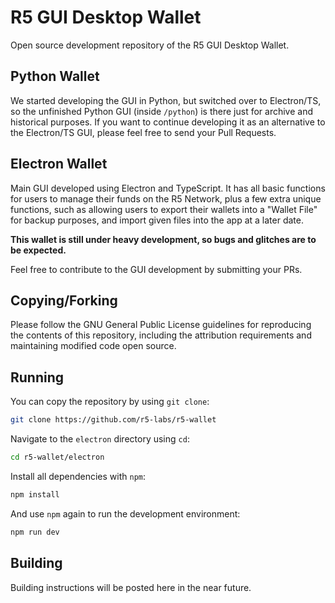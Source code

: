 # R5 GUI Desktop Wallet

Open source development repository of the R5 GUI Desktop Wallet.

## Python Wallet

We started developing the GUI in Python, but switched over to Electron/TS, so the unfinished Python GUI (inside `/python`) is there just for archive and historical purposes. If you want to continue developing it as an alternative to the Electron/TS GUI, please feel free to send your Pull Requests.

## Electron Wallet

Main GUI developed using Electron and TypeScript. It has all basic functions for users to manage their funds on the R5 Network, plus a few extra unique functions, such as allowing users to export their wallets into a "Wallet File" for backup purposes, and import given files into the app at a later date.

**This wallet is still under heavy development, so bugs and glitches are to be expected.**

Feel free to contribute to the GUI development by submitting your PRs.

## Copying/Forking

Please follow the GNU General Public License guidelines for reproducing the contents of this repository, including the attribution requirements and maintaining modified code open source.

## Running

You can copy the repository by using `git clone`:

```bash
git clone https://github.com/r5-labs/r5-wallet
```

Navigate to the `electron` directory using `cd`:

```bash
cd r5-wallet/electron
```

Install all dependencies with `npm`:

```bash
npm install
```

And use `npm` again to run the development environment:

```bash
npm run dev
```

## Building

Building instructions will be posted here in the near future.
